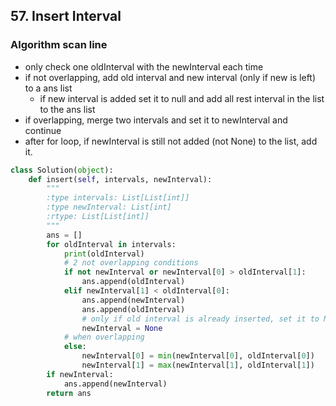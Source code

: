 ## 57. Insert Interval
### Algorithm scan line
- only check one oldInterval with the newInterval each time
- if not overlapping, add old interval and new interval (only if new is left) to a ans list
  - if new interval is added set it to null and add all rest interval in the list to the ans list
- if overlapping, merge two intervals and set it to newInterval and continue
- after for loop, if newInterval is still not added (not None) to the list, add it. 

```python
class Solution(object):
    def insert(self, intervals, newInterval):
        """
        :type intervals: List[List[int]]
        :type newInterval: List[int]
        :rtype: List[List[int]]
        """
        ans = []
        for oldInterval in intervals:
            print(oldInterval)
            # 2 not overlapping conditions
            if not newInterval or newInterval[0] > oldInterval[1]:
                ans.append(oldInterval)
            elif newInterval[1] < oldInterval[0]:
                ans.append(newInterval)
                ans.append(oldInterval)
                # only if old interval is already inserted, set it to None
                newInterval = None
            # when overlapping
            else:
                newInterval[0] = min(newInterval[0], oldInterval[0])
                newInterval[1] = max(newInterval[1], oldInterval[1])
        if newInterval:
            ans.append(newInterval)
        return ans
```
